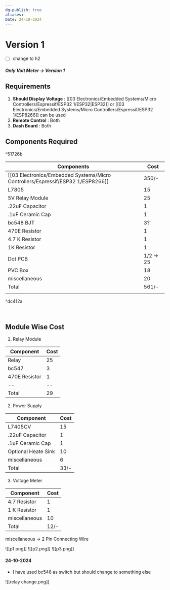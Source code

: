 ```yaml
---
dg-publish: true
aliases:
Date: 24-10-2024
---
```


# Version 1

- [ ] change to h2
##### Only Volt Meter -> Version 1

## Requirements

1. **Should Display Voltage** : [[03 Electronics/Embedded Systems/Micro Controllers/Espressif/ESP32 1/ESP32|ESP32]] or [[03 Electronics/Embedded Systems/Micro Controllers/Espressif/ESP32 1/ESP8266]] can be used
2. **Remote Control** : Both
3. **Dash Board** : Both

## Components Required
^51726b

| Components       | Cost      |
| ---------------- | --------- |
| [[03 Electronics/Embedded Systems/Micro Controllers/Espressif/ESP32 1/ESP8266]]      | 350/-     |
| L7805            | 15        |
| 5V Relay Module  | 25        |
| .22uF Capacitor  | 1         |
| .1uF Ceramic Cap | 1         |
| bc548 BJT        | 3?        |
| 470E Resistor    | 1         |
| 4.7 K Resistor   | 1         |
| 1K Resistor      | 1         |
| Dot PCB          | 1/2 -> 25 |
| PVC Box          | 18        |
| miscellaneous    | 20        |
| Total            | 561/-     |
|                  |           |

^dc412a


</br>


## Module Wise Cost

1. Relay Module

| Component     | Cost |
| ------------- | ---- |
| Relay         | 25   |
| bc547         | 3    |
| 470E Resistor | 1    |
| --            | --   |
| Total         | 29   |

2. Power Supply

| Component           | Cost |
| ------------------- | ---- |
| L7405CV             | 15   |
| .22uF Capacitor     | 1    |
| .1uF Ceramic Cap    | 1    |
| Optional Heate Sink | 10   |
| miscellaneous       | 6    |
| Total               | 33/- |

3. Voltage Meter

| Component     | Cost |
| ------------- | ---- |
| 4.7 Resistor  | 1    |
| 1 K Resistor  | 1    |
| miscellaneous | 10   |
| Total         | 12/- |

miscellaneous -> 2 Pin Connecting Wire

![[p1.png]]
![[p2.png]]
![[p3.png]]

#### 24-10-2024

- I have used bc548 as switch but should change to something else

![[relay change.png]]
